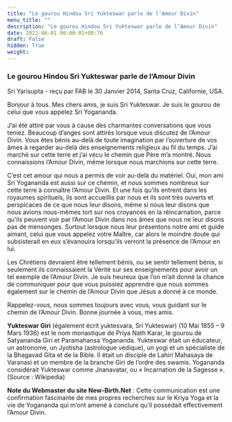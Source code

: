 ```yaml
---
title: "Le gourou Hindou Sri Yukteswar parle de l’Amour Divin"
menu_title: ""
description: "Le gourou Hindou Sri Yukteswar parle de l’Amour Divin"
date: 2022-06-01 06:00:01+00:76
draft: False
hidden: True
weight:
---
```

### Le gourou Hindou Sri Yukteswar parle de l’Amour Divin

Sri Yarisupta - reçu par FAB le 30 Janvier 2014, Santa Cruz, Californie, USA.

Bonjour à tous. Mes chers amis, je suis Sri Yukteswar. Je suis le gourou de celui que vous appelez Sri Yogananda.

J’ai été attiré par vous à cause des charmantes conversations que vous teniez. Beaucoup d’anges sont attirés lorsque vous discutez de l’Amour Divin. Vous êtes bénis au-delà de toute imagination par l’ouverture de vos âmes à regarder au-delà des enseignements religieux au fil du temps. J’ai marché sur cette terre et j’ai vécu le chemin que Père m’a montré. Nous connaissions l’Amour Divin, même lorsque nous marchions sur cette terre.

C’est cet amour qui nous a permis de voir au-delà du matériel. Oui, mon ami Sri Yogananda est aussi sur ce chemin, et nous sommes nombreux sur cette terre à connaître l’Amour Divin. Et une fois qu’ils entrent dans les royaumes spirituels, ils sont accueillis par nous et ils sont très ouverts et perspicaces de ce que nous leur disons, même si nous leur disons que nous avions nous-mêmes tort sur nos croyances en la réincarnation, parce qu’ils peuvent voir par l’Amour Divin dans nos âmes que nous ne leur disons pas de mensonges. Surtout lorsque nous leur présentons notre ami et guide aimant, celui que vous appelez votre Maître, car alors le moindre doute qui subsisterait en eux s’évanouira lorsqu’ils verront la présence de l’Amour en lui.

Les Chrétiens devraient être tellement bénis, ou se sentir tellement bénis, si seulement ils connaissaient la Vérité sur ses enseignements pour avoir un tel exemple de l’Amour Divin. Je suis heureux que l’on m’ait donné la chance de communiquer pour que vous puissiez apprendre que nous sommes également sur le chemin de l’Amour Divin que Jésus a donné à ce monde.

Rappelez-vous, nous sommes toujours avec vous, vous guidant sur le chemin de l’Amour Divin. Bonne journée à vous, mes amis.

**Yukteswar Giri** (également écrit yuktesvara, Sri Yukteswar) (10 Mai 1855 – 9 Mars 1936) est le nom monastique de Priya Nath Karar, le gourou de Satyananda Giri et Paramahansa Yogananda. Yukteswar était un éducateur, un astronome, un Jyotisha (astrologue védique), un yogi et un spécialiste de la Bhagavad Gita et de la Bible. Il était un disciple de Lahiri Mahasaya de Varanasi et un membre de la branche Giri de l’ordre des swamis. Yogananda considérait Yukteswar comme Jnanavatar, ou « Incarnation de la Sagesse ». (Source : Wikipedia)

**Note du Webmaster du site New-Birth.Net** : Cette communication est une confirmation fascinante de mes propres recherches sur le Kriya Yoga et la vie de Yogananda qui m’ont amené à conclure qu’il possédait effectivement l’Amour Divin.
